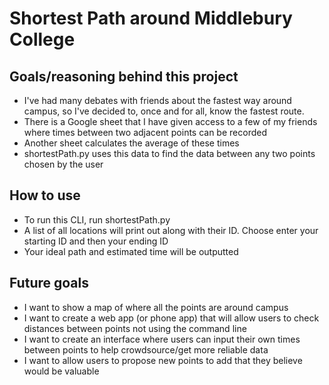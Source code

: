# Shortest Path around Middlebury College

## Goals/reasoning behind this project
* I've had many debates with friends about the fastest way around campus, so I've decided to, once and for all, know the fastest route.
* There is a Google sheet that I have given access to a few of my friends where times between two adjacent points can be recorded
* Another sheet calculates the average of these times
* shortestPath.py uses this data to find the data between any two points chosen by the user

## How to use
* To run this CLI, run shortestPath.py
* A list of all locations will print out along with their ID.  Choose enter your starting ID and then your ending ID
* Your ideal path and estimated time will be outputted

## Future goals

* I want to show a map of where all the points are around campus
* I want to create a web app (or phone app) that will allow users to check distances between points not using the command line
* I want to create an interface where users can input their own times between points to help crowdsource/get more reliable data
* I want to allow users to propose new points to add that they believe would be valuable
